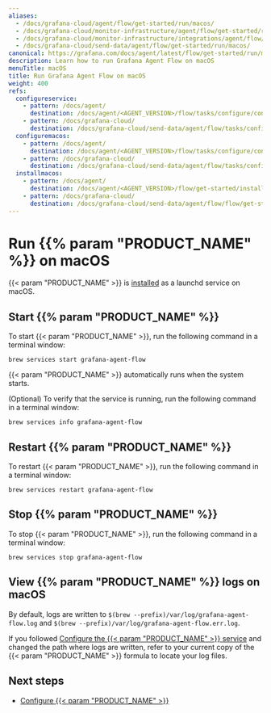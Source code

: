 ```yaml
---
aliases:
  - /docs/grafana-cloud/agent/flow/get-started/run/macos/
  - /docs/grafana-cloud/monitor-infrastructure/agent/flow/get-started/run/macos/
  - /docs/grafana-cloud/monitor-infrastructure/integrations/agent/flow/get-started/run/macos/
  - /docs/grafana-cloud/send-data/agent/flow/get-started/run/macos/
canonical: https://grafana.com/docs/agent/latest/flow/get-started/run/macos/
description: Learn how to run Grafana Agent Flow on macOS
menuTitle: macOS
title: Run Grafana Agent Flow on macOS
weight: 400
refs:
  configureservice:
    - pattern: /docs/agent/
      destination: /docs/agent/<AGENT_VERSION>/flow/tasks/configure/configure-macos/#configure-the-grafana-agent-flow-service
    - pattern: /docs/grafana-cloud/
      destination: /docs/grafana-cloud/send-data/agent/flow/tasks/configure/configure-macos/#configure-the-grafana-agent-flow-service
  configuremacos:
    - pattern: /docs/agent/
      destination: /docs/agent/<AGENT_VERSION>/flow/tasks/configure/configure-macos/
    - pattern: /docs/grafana-cloud/
      destination: /docs/grafana-cloud/send-data/agent/flow/tasks/configure/configure-macos/
  installmacos:
    - pattern: /docs/agent/
      destination: /docs/agent/<AGENT_VERSION>/flow/get-started/install/macos/
    - pattern: /docs/grafana-cloud/
      destination: /docs/grafana-cloud/send-data/agent/flow/flow/get-started/install/macos/
---
```


# Run {{% param "PRODUCT_NAME" %}} on macOS

{{< param "PRODUCT_NAME" >}} is [installed](ref:installmacos) as a launchd service on macOS.

## Start {{% param "PRODUCT_NAME" %}}

To start {{< param "PRODUCT_NAME" >}}, run the following command in a terminal window:

```shell
brew services start grafana-agent-flow
```

{{< param "PRODUCT_NAME" >}} automatically runs when the system starts.

(Optional) To verify that the service is running, run the following command in a terminal window:

```shell
brew services info grafana-agent-flow
```

## Restart {{% param "PRODUCT_NAME" %}}

To restart {{< param "PRODUCT_NAME" >}}, run the following command in a terminal window:

```shell
brew services restart grafana-agent-flow
```

## Stop {{% param "PRODUCT_NAME" %}}

To stop {{< param "PRODUCT_NAME" >}}, run the following command in a terminal window:

```shell
brew services stop grafana-agent-flow
```

## View {{% param "PRODUCT_NAME" %}} logs on macOS

By default, logs are written to `$(brew --prefix)/var/log/grafana-agent-flow.log` and
`$(brew --prefix)/var/log/grafana-agent-flow.err.log`.

If you followed [Configure the {{< param "PRODUCT_NAME" >}} service](ref:configureservice) and changed the path where logs are written,
refer to your current copy of the {{< param "PRODUCT_NAME" >}} formula to locate your log files.

## Next steps

- [Configure {{< param "PRODUCT_NAME" >}}](ref:configuremacos)

